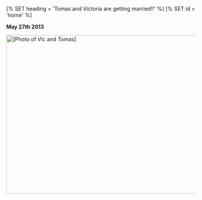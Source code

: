 [% SET heading = 'Tomas and Victoria are getting&nbsp;married!!' %]
[% SET id = 'home' %]

<strong>May 27th 2013</strong>

<img alt="[Photo of Vic and Tomas]" width=600 height=421 src=images/Vic_and_Tomas.jpg class=full>
